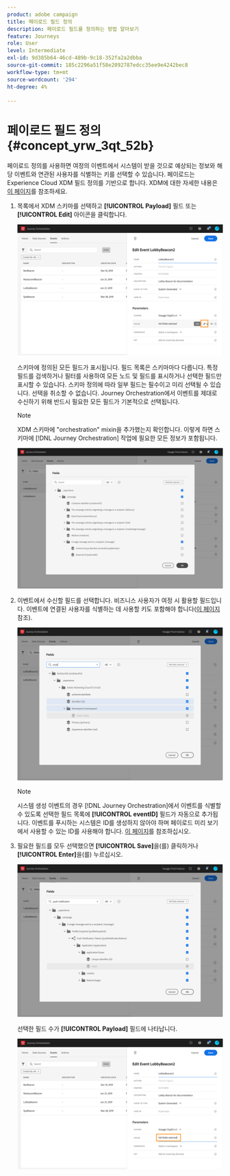 ```yaml
---
product: adobe campaign
title: 페이로드 필드 정의
description: 페이로드 필드를 정의하는 방법 알아보기
feature: Journeys
role: User
level: Intermediate
exl-id: 9d385b64-46cd-489b-9c18-352fa2a2dbba
source-git-commit: 185c2296a51f58e2092787edcc35ee9e4242bec8
workflow-type: tm+mt
source-wordcount: '294'
ht-degree: 4%

---
```


# 페이로드 필드 정의 {#concept_yrw_3qt_52b}

페이로드 정의를 사용하면 여정의 이벤트에서 시스템이 받을 것으로 예상되는 정보와 해당 이벤트와 연관된 사용자를 식별하는 키를 선택할 수 있습니다. 페이로드는 Experience Cloud XDM 필드 정의를 기반으로 합니다. XDM에 대한 자세한 내용은 [이 페이지](https://experienceleague.adobe.com/docs/experience-platform/xdm/home.html?lang=ko-KR)를 참조하세요.

1. 목록에서 XDM 스키마를 선택하고 **[!UICONTROL Payload]** 필드 또는 **[!UICONTROL Edit]** 아이콘을 클릭합니다.

   ![](../assets/journey8.png)

   스키마에 정의된 모든 필드가 표시됩니다. 필드 목록은 스키마마다 다릅니다. 특정 필드를 검색하거나 필터를 사용하여 모든 노드 및 필드를 표시하거나 선택한 필드만 표시할 수 있습니다. 스키마 정의에 따라 일부 필드는 필수이고 미리 선택될 수 있습니다. 선택을 취소할 수 없습니다. Journey Orchestration에서 이벤트를 제대로 수신하기 위해 반드시 필요한 모든 필드가 기본적으로 선택됩니다.

   >[!NOTE]
   >
   >XDM 스키마에 &quot;orchestration&quot; mixin을 추가했는지 확인합니다. 이렇게 하면 스키마에 [!DNL Journey Orchestration] 작업에 필요한 모든 정보가 포함됩니다.

   ![](../assets/journey9.png)

1. 이벤트에서 수신할 필드를 선택합니다. 비즈니스 사용자가 여정 시 활용할 필드입니다. 이벤트에 연결된 사용자를 식별하는 데 사용할 키도 포함해야 합니다([이 페이지](../event/defining-the-event-key.md) 참조).

   ![](../assets/journey10.png)

   >[!NOTE]
   >
   >시스템 생성 이벤트의 경우 [!DNL Journey Orchestration]에서 이벤트를 식별할 수 있도록 선택한 필드 목록에 **[!UICONTROL eventID]** 필드가 자동으로 추가됩니다. 이벤트를 푸시하는 시스템은 ID를 생성하지 않아야 하며 페이로드 미리 보기에서 사용할 수 있는 ID를 사용해야 합니다. [이 페이지](../event/previewing-the-payload.md)를 참조하십시오.

1. 필요한 필드를 모두 선택했으면 **[!UICONTROL Save]**&#x200B;을(를) 클릭하거나 **[!UICONTROL Enter]**&#x200B;을(를) 누르십시오.

   ![](../assets/journey11.png)

   선택한 필드 수가 **[!UICONTROL Payload]** 필드에 나타납니다.

   ![](../assets/journey12.png)
